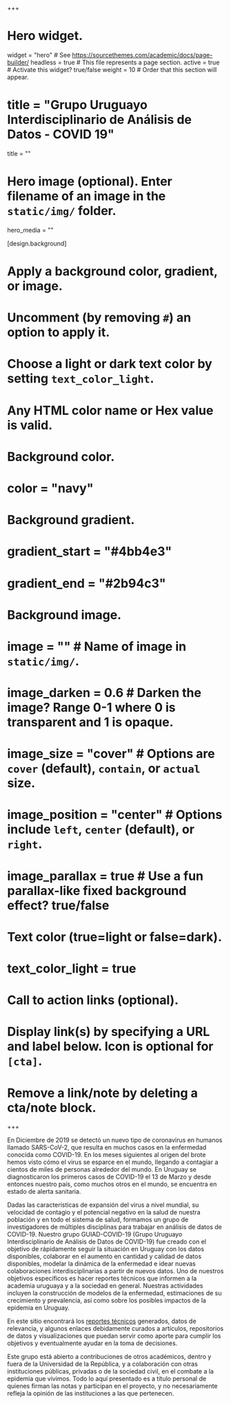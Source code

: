 +++
# Hero widget.
widget = "hero"  # See https://sourcethemes.com/academic/docs/page-builder/
headless = true  # This file represents a page section.
active = true  # Activate this widget? true/false
weight = 10  # Order that this section will appear.

# title = "Grupo Uruguayo Interdisciplinario de Análisis de Datos - COVID 19"
title = ""

# Hero image (optional). Enter filename of an image in the `static/img/` folder.
hero_media = ""

[design.background]
  # Apply a background color, gradient, or image.
  #   Uncomment (by removing `#`) an option to apply it.
  #   Choose a light or dark text color by setting `text_color_light`.
  #   Any HTML color name or Hex value is valid.

  # Background color.
  # color = "navy"
  
  # Background gradient.
  # gradient_start = "#4bb4e3"
  # gradient_end = "#2b94c3"
  
  # Background image.
  # image = ""  # Name of image in `static/img/`.
  # image_darken = 0.6  # Darken the image? Range 0-1 where 0 is transparent and 1 is opaque.
  # image_size = "cover"  #  Options are `cover` (default), `contain`, or `actual` size.
  # image_position = "center"  # Options include `left`, `center` (default), or `right`.
  # image_parallax = true  # Use a fun parallax-like fixed background effect? true/false
  
  # Text color (true=light or false=dark).
  # text_color_light = true

# Call to action links (optional).
#   Display link(s) by specifying a URL and label below. Icon is optional for `[cta]`.
#   Remove a link/note by deleting a cta/note block.

+++

En Diciembre de 2019 se detectó un nuevo tipo de coronavirus en
humanos llamado SARS-CoV-2, que resulta en muchos casos en la
enfermedad conocida como COVID-19. En los meses siguientes al origen
del brote hemos visto cómo el virus se esparce en el mundo, llegando a
contagiar a cientos de miles de personas alrededor del mundo. En
Uruguay se diagnosticaron los primeros casos de COVID-19 el 13 de
Marzo y desde entonces nuestro país, como muchos otros en el mundo, se
encuentra en estado de alerta sanitaria.

Dadas las características de expansión del virus a nivel mundial, su
velocidad de contagio y el potencial negativo en la salud de nuestra
población y en todo el sistema de salud, formamos un grupo de
investigadores de múltiples disciplinas para trabajar en análisis de
datos de COVID-19. Nuestro grupo GUIAD-COVID-19 (Grupo Uruguayo
Interdisciplinario de Análisis de Datos de COVID-19) fue creado con el
objetivo de rápidamente seguir la situación en Uruguay con los datos
disponibles, colaborar en el aumento en cantidad y calidad de datos
disponibles, modelar la dinámica de la enfermedad e idear nuevas
colaboraciones interdisciplinarias a partir de nuevos datos. Uno de
nuestros objetivos específicos es hacer reportes técnicos que informen
a la academia uruguaya y a la sociedad en general. Nuestras
actividades incluyen la construcción de modelos de la enfermedad,
estimaciones de su crecimiento y prevalencia, así como sobre los
posibles impactos de la epidemia en Uruguay.

En este sitio encontrará los [reportes técnicos](#publications)
generados, datos de relevancia, y algunos enlaces debidamente curados
a artículos, repositorios de datos y visualizaciones que puedan servir
como aporte para cumplir los objetivos y eventualmente ayudar en la
toma de decisiones.

Este grupo está abierto a contribuciones de otros académicos, dentro y
fuera de la Universidad de la República, y a colaboración con otras
instituciones públicas, privadas o de la sociedad civil, en el combate
a la epidemia que vivimos. Todo lo aquí presentado es a título
personal de quienes firman las notas y participan en el proyecto, y no
necesariamente refleja la opinión de las instituciones a las que
pertenecen.
